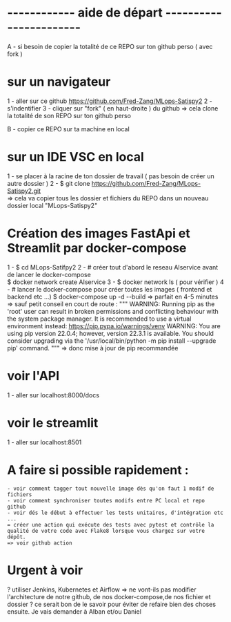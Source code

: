 # ------------ aide de départ ----------------------- #

A - si besoin de copier la totalité de ce REPO sur ton github perso ( avec fork )
# sur un navigateur
1 - aller sur ce github https://github.com/Fred-Zang/MLops-Satispy2
2 - s'indentifier 
3 - cliquer sur "fork" ( en haut-droite ) du github 
    => cela clone la totalité de son REPO sur ton github perso

B - copier ce REPO sur ta machine en local
# sur un IDE VSC en local
1 - se placer à la racine de ton dossier de travail ( pas besoin de créer un autre dossier )
2 - $ git clone https://github.com/Fred-Zang/MLops-Satispy2.git  
    => cela va copier tous les dossier et fichiers du REPO dans un nouveau dossier local "MLops-Satispy2"

# Création des images FastApi et Streamlit par docker-compose
1 - $ cd MLops-Satifpy2
2 - # créer tout d'abord le reseau AIservice avant de lancer le docker-compose    
    $ docker network create AIservice
3 - $ docker network ls   ( pour vérifier )
4 - # lancer le docker-compose pour créer toutes les images ( frontend et backend etc ...)
    $ docker-compose up -d --build
    => parfait en 4-5 minutes
    => sauf petit conseil en court de route :
    """ WARNING: Running pip as the 'root' user can result in broken permissions and conflicting behaviour with the system package manager. 
    It is recommended to use a virtual environment instead: https://pip.pypa.io/warnings/venv
    WARNING: You are using pip version 22.0.4; however, version 22.3.1 is available.
    You should consider upgrading via the '/usr/local/bin/python -m pip install --upgrade pip' command. """
    => donc mise à jour de pip recommandée

# voir l'API
1 - aller sur localhost:8000/docs

# voir le streamlit
1 - aller sur localhost:8501

# A faire si possible rapidement :
    - voir comment tagger tout nouvelle image dès qu'on faut 1 modif de fichiers 
    - voir comment synchroniser toutes modifs entre PC local et repo github
    - voir dés le début à effectuer les tests unitaires, d'intégration etc ...
    = créer une action qui exécute des tests avec pytest et contrôle la qualité de votre code avec Flake8 lorsque vous chargez sur votre dépôt.
    => voir github action
    
# Urgent à voir
? utiliser Jenkins, Kubernetes et Airflow => ne vont-ils pas modifier l'architecture de notre github, de nos docker-compose,de nos fichier et dossier ?
ce serait bon de le savoir pour éviter de refaire bien des choses ensuite.
Je vais demander à Alban et/ou Daniel



